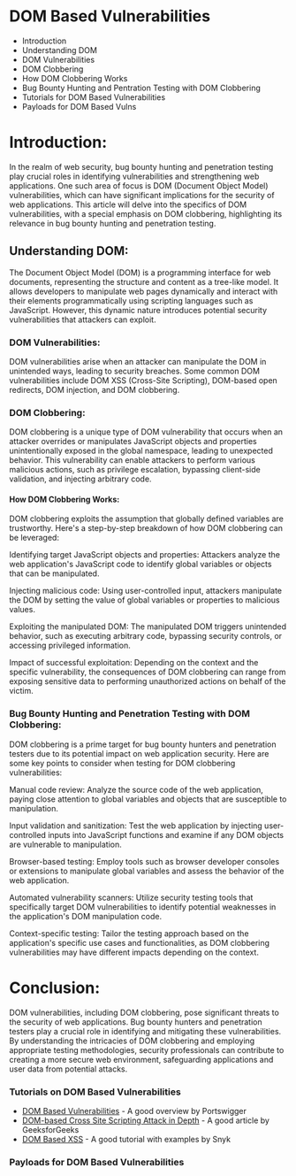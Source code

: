 # DOM Based Vulnerabilities

- Introduction
- Understanding DOM
- DOM Vulnerabilities
- DOM Clobbering
- How DOM Clobbering Works
- Bug Bounty Hunting and Pentration Testing with DOM Clobbering
- Tutorials for DOM Based Vulnerabilities
- Payloads for DOM Based Vulns

# Introduction:
In the realm of web security, bug bounty hunting and penetration testing play crucial roles in identifying vulnerabilities and strengthening web applications. One such area of focus is DOM (Document Object Model) vulnerabilities, which can have significant implications for the security of web applications. This article will delve into the specifics of DOM vulnerabilities, with a special emphasis on DOM clobbering, highlighting its relevance in bug bounty hunting and penetration testing.

## Understanding DOM:
The Document Object Model (DOM) is a programming interface for web documents, representing the structure and content as a tree-like model. It allows developers to manipulate web pages dynamically and interact with their elements programmatically using scripting languages such as JavaScript. However, this dynamic nature introduces potential security vulnerabilities that attackers can exploit.

### DOM Vulnerabilities:
DOM vulnerabilities arise when an attacker can manipulate the DOM in unintended ways, leading to security breaches. Some common DOM vulnerabilities include DOM XSS (Cross-Site Scripting), DOM-based open redirects, DOM injection, and DOM clobbering.

### DOM Clobbering:
DOM clobbering is a unique type of DOM vulnerability that occurs when an attacker overrides or manipulates JavaScript objects and properties unintentionally exposed in the global namespace, leading to unexpected behavior. This vulnerability can enable attackers to perform various malicious actions, such as privilege escalation, bypassing client-side validation, and injecting arbitrary code.

#### How DOM Clobbering Works:
DOM clobbering exploits the assumption that globally defined variables are trustworthy. Here's a step-by-step breakdown of how DOM clobbering can be leveraged:

Identifying target JavaScript objects and properties: Attackers analyze the web application's JavaScript code to identify global variables or objects that can be manipulated.

Injecting malicious code: Using user-controlled input, attackers manipulate the DOM by setting the value of global variables or properties to malicious values.

Exploiting the manipulated DOM: The manipulated DOM triggers unintended behavior, such as executing arbitrary code, bypassing security controls, or accessing privileged information.

Impact of successful exploitation: Depending on the context and the specific vulnerability, the consequences of DOM clobbering can range from exposing sensitive data to performing unauthorized actions on behalf of the victim.

### Bug Bounty Hunting and Penetration Testing with DOM Clobbering:
DOM clobbering is a prime target for bug bounty hunters and penetration testers due to its potential impact on web application security. Here are some key points to consider when testing for DOM clobbering vulnerabilities:

Manual code review: Analyze the source code of the web application, paying close attention to global variables and objects that are susceptible to manipulation.

Input validation and sanitization: Test the web application by injecting user-controlled inputs into JavaScript functions and examine if any DOM objects are vulnerable to manipulation.

Browser-based testing: Employ tools such as browser developer consoles or extensions to manipulate global variables and assess the behavior of the web application.

Automated vulnerability scanners: Utilize security testing tools that specifically target DOM vulnerabilities to identify potential weaknesses in the application's DOM manipulation code.

Context-specific testing: Tailor the testing approach based on the application's specific use cases and functionalities, as DOM clobbering vulnerabilities may have different impacts depending on the context.

# Conclusion:
DOM vulnerabilities, including DOM clobbering, pose significant threats to the security of web applications. Bug bounty hunters and penetration testers play a crucial role in identifying and mitigating these vulnerabilities. By understanding the intricacies of DOM clobbering and employing appropriate testing methodologies, security professionals can contribute to creating a more secure web environment, safeguarding applications and user data from potential attacks.

### Tutorials on DOM Based Vulnerabilities
- [DOM Based Vulnerabilities](https://portswigger.net/web-security/dom-based) - A good overview by Portswigger
- [DOM-based Cross Site Scripting Attack in Depth](https://www.geeksforgeeks.org/dom-based-cross-site-scripting-attack-in-depth/) - A good article by GeeksforGeeks
- [DOM Based XSS](https://learn.snyk.io/lesson/dom-based-xss/) - A good tutorial with examples by Snyk

### Payloads for DOM Based Vulnerabilities